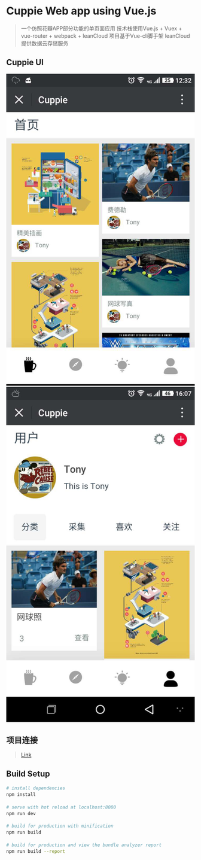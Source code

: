 # Cuppie Web app using Vue.js

> 一个仿照花瓣APP部分功能的单页面应用
技术栈使用Vue.js + Vuex + vue-router + webpack + leanCloud
项目基于Vue-cli脚手架
leanCloud 提供数据云存储服务

## Cuppie UI   

![首页](/UI/index.jpg)   ![用户页](/UI/user.jpg)

## 项目连接
> [Link](http://custom.hengdikeji.com/index.html)  


## Build Setup

``` bash
# install dependencies
npm install

# serve with hot reload at localhost:8080
npm run dev

# build for production with minification
npm run build

# build for production and view the bundle analyzer report
npm run build --report
```

